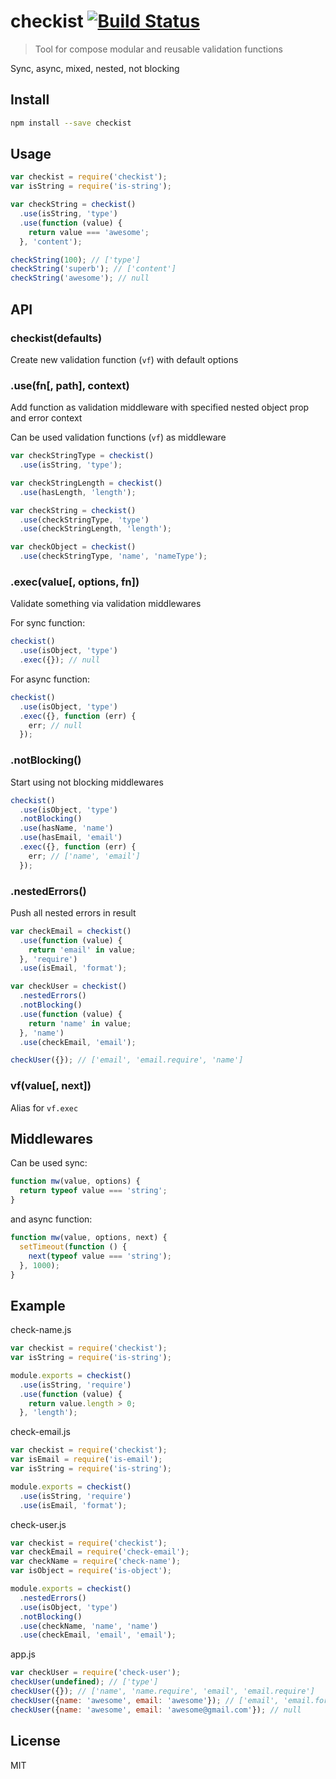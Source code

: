 # checkist [![Build Status][travis-image]][travis-url]

  > Tool for compose modular and reusable validation functions

  Sync, async, mixed, nested, not blocking

## Install

```sh
npm install --save checkist
```

## Usage

```js
var checkist = require('checkist');
var isString = require('is-string');

var checkString = checkist()
  .use(isString, 'type')
  .use(function (value) {
    return value === 'awesome';
  }, 'content');

checkString(100); // ['type']
checkString('superb'); // ['content']
checkString('awesome'); // null
```

## API

### checkist(defaults)

  Create new validation function (`vf`) with default options

### .use(fn[, path], context)

  Add function as validation middleware with specified nested object prop and error context

  Can be used validation functions (`vf`) as middleware

```js
var checkStringType = checkist()
  .use(isString, 'type');

var checkStringLength = checkist()
  .use(hasLength, 'length');

var checkString = checkist()
  .use(checkStringType, 'type')
  .use(checkStringLength, 'length');

var checkObject = checkist()
  .use(checkStringType, 'name', 'nameType');
```

### .exec(value[, options, fn])

  Validate something via validation middlewares

  For sync function:

```js
checkist()
  .use(isObject, 'type')
  .exec({}); // null
```

  For async function:

```js
checkist()
  .use(isObject, 'type')
  .exec({}, function (err) {
    err; // null
  });
```

### .notBlocking()

  Start using not blocking middlewares

```js
checkist()
  .use(isObject, 'type')
  .notBlocking()
  .use(hasName, 'name')
  .use(hasEmail, 'email')
  .exec({}, function (err) {
    err; // ['name', 'email']
  });
```

### .nestedErrors()

  Push all nested errors in result

```js
var checkEmail = checkist()
  .use(function (value) {
    return 'email' in value;
  }, 'require')
  .use(isEmail, 'format');

var checkUser = checkist()
  .nestedErrors()
  .notBlocking()
  .use(function (value) {
    return 'name' in value;
  }, 'name')
  .use(checkEmail, 'email');

checkUser({}); // ['email', 'email.require', 'name']
```

### vf(value[, next])

  Alias for `vf.exec`

## Middlewares

  Can be used sync:

```js
function mw(value, options) {
  return typeof value === 'string';
}
```

  and async function:

```js
function mw(value, options, next) {
  setTimeout(function () {
    next(typeof value === 'string');
  }, 1000);
}
```

## Example

  check-name.js

```js
var checkist = require('checkist');
var isString = require('is-string');

module.exports = checkist()
  .use(isString, 'require')
  .use(function (value) {
    return value.length > 0;
  }, 'length');
```

  check-email.js

```js
var checkist = require('checkist');
var isEmail = require('is-email');
var isString = require('is-string');

module.exports = checkist()
  .use(isString, 'require')
  .use(isEmail, 'format');
```

  check-user.js

```js
var checkist = require('checkist');
var checkEmail = require('check-email');
var checkName = require('check-name');
var isObject = require('is-object');

module.exports = checkist()
  .nestedErrors()
  .use(isObject, 'type')
  .notBlocking()
  .use(checkName, 'name', 'name')
  .use(checkEmail, 'email', 'email');
```

  app.js

```js
var checkUser = require('check-user');
checkUser(undefined); // ['type']
checkUser({}); // ['name', 'name.require', 'email', 'email.require']
checkUser({name: 'awesome', email: 'awesome'}); // ['email', 'email.format']
checkUser({name: 'awesome', email: 'awesome@gmail.com'}); // null
```

## License

  MIT

[travis-url]: https://travis-ci.org/andrepolischuk/checkist
[travis-image]: https://travis-ci.org/andrepolischuk/checkist.svg?branch=master
